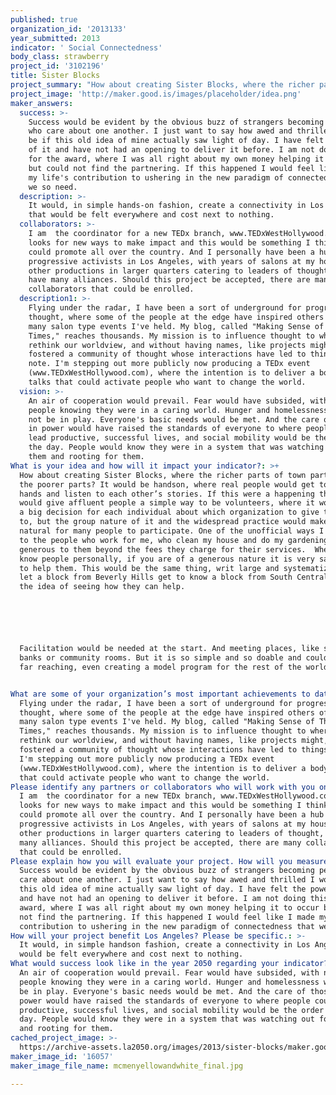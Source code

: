 ```yaml
---
published: true
organization_id: '2013133'
year_submitted: 2013
indicator: ' Social Connectedness'
body_class: strawberry
project_id: '3102196'
title: Sister Blocks
project_summary: "How about creating Sister Blocks, where the richer parts of town partner with the poorer parts? It would be hands-on, where real people would get to shake hands and listen to each other’s stories. If this were a happening thing, it would give affluent people a simple way to be volunteers, where it wouldn’t be a big decision for each individual about which organization to give themselves to, but the group nature of it and the widespread practice would make it a natural for many people to participate. One of the unofficial ways I “give” is to the people who work for me, who clean my house and do my gardening. I am generous to them beyond the fees they charge for their services.  When you know people personally, if you are of a generous nature it is very satisfying  to help them. This would be the same thing, writ large and systematized. So, let a block from Beverly Hills get to know a block from South Central, with the idea of seeing how they can help.\r\n\r\nFacilitation would be needed at the start. And meeting places, like schools or banks or community rooms. But it is so simple and so doable and could be so far reaching, even creating a model program for the rest of the world.\r\n"
project_image: 'http://maker.good.is/images/placeholder/idea.png'
maker_answers:
  success: >-
    Success would be evident by the obvious buzz of strangers becoming people
    who care about one another. I just want to say how awed and thrilled I would
    be if this old idea of mine actually saw light of day. I have felt the power
    of it and have not had an opening to deliver it before. I am not doing this
    for the award, where I was all right about my own money helping it to occur
    but could not find the partnering. If this happened I would feel like I made
    my life's contribution to ushering in the new paradigm of connectedness that
    we so need.
  description: >-
    It would, in simple hands-on fashion, create a connectivity in Los Angeles
    that would be felt everywhere and cost next to nothing.
  collaborators: >-
    I am  the coordinator for a new TEDx branch, www.TEDxWestHollywood.com. TED
    looks for new ways to make impact and this would be something I think they
    could promote all over the country. And I personally have been a hub for
    progressive activists in Los Angeles, with years of salons at my house and
    other productions in larger quarters catering to leaders of thought, so I
    have many alliances. Should this project be accepted, there are many
    collaborators that could be enrolled. 
  description1: >-
    Flying under the radar, I have been a sort of underground for progressive
    thought, where some of the people at the edge have inspired others of us at
    many salon type events I've held. My blog, called "Making Sense of These
    Times," reaches thousands. My mission is to influence thought to where we
    rethink our worldview, and without having names, like projects might, I have
    fostered a community of thought whose interactions have led to things of
    note. I'm stepping out more publicly now producing a TEDx event
    (www.TEDxWestHollywood.com), where the intention is to deliver a body of
    talks that could activate people who want to change the world.
  vision: >-
    An air of cooperation would prevail. Fear would have subsided, with needier
    people knowing they were in a caring world. Hunger and homelessness would
    not be in play. Everyone's basic needs would be met. And the care of those
    in power would have raised the standards of everyone to where people could
    lead productive, successful lives, and social mobility would be the order of
    the day. People would know they were in a system that was watching out for
    them and rooting for them.
What is your idea and how will it impact your indicator?: >+
  How about creating Sister Blocks, where the richer parts of town partner with
  the poorer parts? It would be handson, where real people would get to shake
  hands and listen to each other’s stories. If this were a happening thing, it
  would give affluent people a simple way to be volunteers, where it wouldn’t be
  a big decision for each individual about which organization to give themselves
  to, but the group nature of it and the widespread practice would make it a
  natural for many people to participate. One of the unofficial ways I “give” is
  to the people who work for me, who clean my house and do my gardening. I am
  generous to them beyond the fees they charge for their services.  When you
  know people personally, if you are of a generous nature it is very satisfying 
  to help them. This would be the same thing, writ large and systematized. So,
  let a block from Beverly Hills get to know a block from South Central, with
  the idea of seeing how they can help.






  Facilitation would be needed at the start. And meeting places, like schools or
  banks or community rooms. But it is so simple and so doable and could be so
  far reaching, even creating a model program for the rest of the world.


What are some of your organization’s most important achievements to date?: >-
  Flying under the radar, I have been a sort of underground for progressive
  thought, where some of the people at the edge have inspired others of us at
  many salon type events I've held. My blog, called "Making Sense of These
  Times," reaches thousands. My mission is to influence thought to where we
  rethink our worldview, and without having names, like projects might, I have
  fostered a community of thought whose interactions have led to things of note.
  I'm stepping out more publicly now producing a TEDx event
  (www.TEDxWestHollywood.com), where the intention is to deliver a body of talks
  that could activate people who want to change the world.
Please identify any partners or collaborators who will work with you on this project.: >-
  I am  the coordinator for a new TEDx branch, www.TEDxWestHollywood.com. TED
  looks for new ways to make impact and this would be something I think they
  could promote all over the country. And I personally have been a hub for
  progressive activists in Los Angeles, with years of salons at my house and
  other productions in larger quarters catering to leaders of thought, so I have
  many alliances. Should this project be accepted, there are many collaborators
  that could be enrolled. 
Please explain how you will evaluate your project. How will you measure success?: >-
  Success would be evident by the obvious buzz of strangers becoming people who
  care about one another. I just want to say how awed and thrilled I would be if
  this old idea of mine actually saw light of day. I have felt the power of it
  and have not had an opening to deliver it before. I am not doing this for the
  award, where I was all right about my own money helping it to occur but could
  not find the partnering. If this happened I would feel like I made my life's
  contribution to ushering in the new paradigm of connectedness that we so need.
How will your project benefit Los Angeles? Please be specific.: >-
  It would, in simple handson fashion, create a connectivity in Los Angeles that
  would be felt everywhere and cost next to nothing.
What would success look like in the year 2050 regarding your indicator?: >-
  An air of cooperation would prevail. Fear would have subsided, with needier
  people knowing they were in a caring world. Hunger and homelessness would not
  be in play. Everyone's basic needs would be met. And the care of those in
  power would have raised the standards of everyone to where people could lead
  productive, successful lives, and social mobility would be the order of the
  day. People would know they were in a system that was watching out for them
  and rooting for them.
cached_project_image: >-
  https://archive-assets.la2050.org/images/2013/sister-blocks/maker.good.is/images/placeholder/idea.png
maker_image_id: '16057'
maker_image_file_name: mcmenyellowandwhite_final.jpg

---
```


